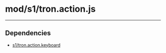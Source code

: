 # mod/s1/tron.action.js

----

## Dependencies
* [s1/tron.action.keyboard](s1/tron.action.keyboard.md)